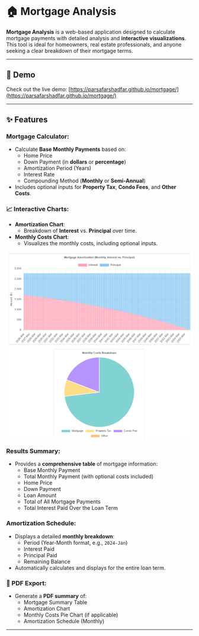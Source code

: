 
# 🏠 Mortgage Analysis
 
**Mortgage Analysis** is a web-based application designed to calculate mortgage payments with detailed analysis and **interactive visualizations**. This tool is ideal for homeowners, real estate professionals, and anyone seeking a clear breakdown of their mortgage terms.

---

## 🚀 Demo  
Check out the live demo: [https://parsafarshadfar.github.io/mortgage/](https://parsafarshadfar.github.io/mortgage/)

---

## ✨ Features  

### Mortgage Calculator:
- Calculate **Base Monthly Payments** based on:
  - Home Price  
  - Down Payment (in **dollars** or **percentage**)  
  - Amortization Period (Years)  
  - Interest Rate  
  - Compounding Method (**Monthly** or **Semi-Annual**)  
- Includes optional inputs for **Property Tax**, **Condo Fees**, and **Other Costs**.

### 📈 Interactive Charts:
- **Amortization Chart**:  
  - Breakdown of **Interest** vs. **Principal** over time.  
- **Monthly Costs Chart**:  
  - Visualizes the monthly costs, including optional inputs.
    
![mortgage_charts](/mortgage_charts_demo.png)


### Results Summary:
- Provides a **comprehensive table** of mortgage information:  
  - Base Monthly Payment  
  - Total Monthly Payment (with optional costs included)  
  - Home Price   
  - Down Payment  
  - Loan Amount  
  - Total of All Mortgage Payments  
  - Total Interest Paid Over the Loan Term  

### Amortization Schedule:
- Displays a detailed **monthly breakdown**:  
  - Period (Year-Month format, e.g., `2024-Jan`)  
  - Interest Paid  
  - Principal Paid  
  - Remaining Balance  
- Automatically calculates and displays for the entire loan term.

### 📄 PDF Export:
- Generate a **PDF summary** of:  
  - Mortgage Summary Table   
  - Amortization Chart  
  - Monthly Costs Pie Chart (if applicable)  
  - Amortization Schedule (Monthly)

---
